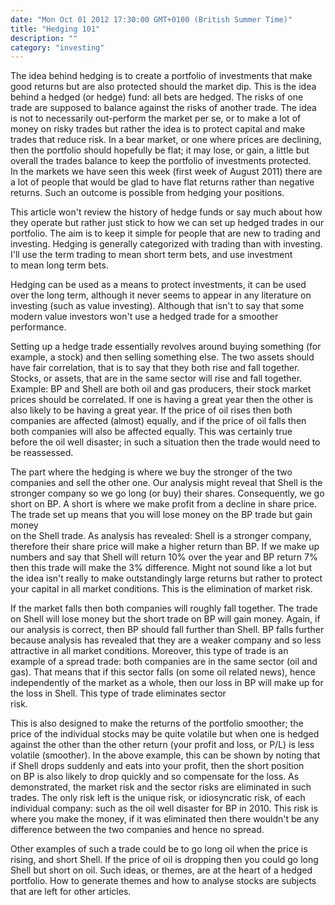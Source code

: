 ```yaml
---
date: "Mon Oct 01 2012 17:30:00 GMT+0100 (British Summer Time)"
title: "Hedging 101"
description: ""
category: "investing"
---
```

The idea behind hedging is to create a portfolio of investments that make good returns but are also protected should the market dip. This is the idea behind a hedged (or hedge) fund: all bets are hedged. The risks of one trade are supposed to balance against the risks of another trade. The idea is not to necessarily out-perform the market per se, or to make a lot of money on risky trades but rather the idea is to protect capital and make trades that reduce risk. In a bear market, or one where prices are declining, then the portfolio should hopefully be flat; it may lose, or gain, a little but overall the trades balance to keep the portfolio of investments protected. In the markets we have seen this week (first week of August 2011) there are a lot of people that would be glad to have flat returns rather than negative returns. Such an outcome is possible from hedging your positions.

This article won't review the history of hedge funds or say much about how they operate but rather just stick to how we can set up hedged trades in our portfolio. The aim is to keep it simple for people that are new to trading and investing. Hedging is generally categorized with trading than with investing. I'll use the term trading to mean short term bets, and use investment to mean long term bets.

Hedging can be used as a means to protect investments, it can be used over the long term, although it never seems to appear in any literature on investing (such as value investing). Although that isn't to say that some modern value investors won't use a hedged trade for a smoother performance.

Setting up a hedge trade essentially revolves around buying something (for example, a stock) and then selling something else. The two assets should have fair correlation, that is to say that they both rise and fall together. Stocks, or assets, that are in the same sector will rise and fall together. Example: BP and Shell are both oil and gas producers, their stock market prices should be correlated. If one is having a great year then the other is also likely to be having a great year. If the price of oil rises then both companies are affected (almost) equally, and if the price of oil falls then both companies will also be affected equally. This was certainly true before the oil well disaster; in such a situation then the trade would need to be reassessed.

The part where the hedging is where we buy the stronger of the two companies and sell the other one. Our analysis might reveal that Shell is the stronger company so we go long (or buy) their shares. Consequently, we go short on BP. A short is where we make profit from a decline in share price. The trade set up means that you will lose money on the BP trade but gain money  
on the Shell trade. As analysis has revealed: Shell is a stronger company, therefore their share price will make a higher return than BP. If we make up numbers and say that Shell will return 10% over the year and BP return 7% then this trade will make the 3% difference. Might not sound like a lot but the idea isn't really to make outstandingly large returns but rather to protect your capital in all market conditions. This is the elimination of market risk.

If the market falls then both companies will roughly fall together. The trade on Shell will lose money but the short trade on BP will gain money. Again, if our analysis is correct, then BP should fall further than Shell. BP falls further because analysis has revealed that they are a weaker company and so less attractive in all market conditions. Moreover, this type of trade is an example of a spread trade: both companies are in the same sector (oil and gas). That means that if this sector falls (on some oil related news), hence independently of the market as a whole, then our loss in BP will make up for the loss in Shell. This type of trade eliminates sector  
risk.

This is also designed to make the returns of the portfolio smoother; the price of the individual stocks may be quite volatile but when one is hedged against the other than the other return (your profit and loss, or P/L) is less volatile (smoother). In the above example, this can be shown by noting that if Shell drops suddenly and eats into your profit, then the short position on BP is also likely to drop quickly and so compensate for the loss. As demonstrated, the market risk and the sector risks are eliminated in such trades. The only risk left is the unique risk, or idiosyncratic risk, of each individual company: such as the oil well disaster for BP in 2010. This risk is where you make the money, if it was eliminated then there wouldn't be any difference between the two companies and hence no spread.

Other examples of such a trade could be to go long oil when the price is rising, and short Shell. If the price of oil is dropping then you could go long Shell but short on oil. Such ideas, or themes, are at the heart of a hedged portfolio. How to generate themes and how to analyse stocks are subjects that are left for other articles.
